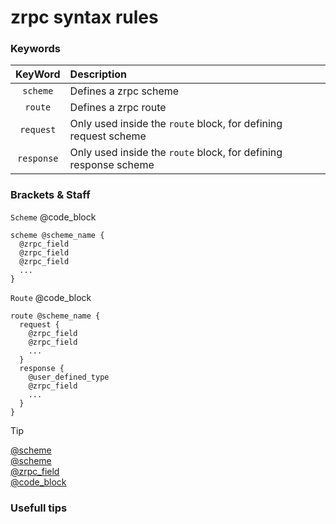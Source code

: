 # zrpc syntax rules

### Keywords

| KeyWord | Description |
|:---------:|:-------------|
|`scheme`     | Defines a zrpc scheme | 
|`route`      | Defines a zrpc route |
|`request`    | Only used inside the `route` block, for defining request scheme |
|`response`   | Only used inside the `route` block, for defining response scheme |


### Brackets & Staff

`Scheme` @code_block
```
scheme @scheme_name {
  @zrpc_field
  @zrpc_field
  @zrpc_field
  ...
}
```

`Route` @code_block
```
route @scheme_name {
  request {
    @zrpc_field
    @zrpc_field
    ...
  }
  response {
    @user_defined_type
    @zrpc_field
    ...
  }
}
```

> [!TIP]
> [@scheme](https://github.com/Akzestia/zrpc/blob/main/docs/definitions.md#scheme) <br/>
> [@scheme](https://github.com/Akzestia/zrpc/blob/main/docs/definitions.md#route) <br/>
> [@zrpc_field](https://github.com/Akzestia/zrpc/blob/main/docs/definitions.md#zrpc_field) <br/>
> [@code_block](https://github.com/Akzestia/zrpc/blob/main/docs/definitions.md#code_block) <br/>

### Usefull tips

